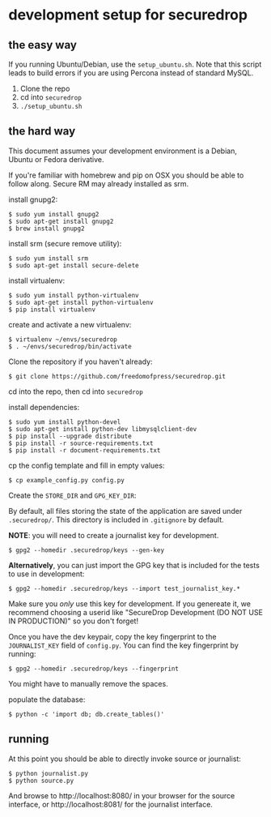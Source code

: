 development setup for securedrop
================================

the easy way
------------

If you running Ubuntu/Debian, use the `setup_ubuntu.sh`. Note that this script leads to build errors if you are using Percona instead of standard MySQL.

1. Clone the repo
2. cd into `securedrop`
3. `./setup_ubuntu.sh`

the hard way
------------

This document assumes your development environment is a Debian, Ubuntu or
Fedora derivative.

If you're familiar with homebrew and pip on OSX you should be able to follow
along. Secure RM may already installed as srm.

install gnupg2:

    $ sudo yum install gnupg2
    $ sudo apt-get install gnupg2
    $ brew install gnupg2

install srm (secure remove utility):

    $ sudo yum install srm
    $ sudo apt-get install secure-delete

install virtualenv:

    $ sudo yum install python-virtualenv
    $ sudo apt-get install python-virtualenv
    $ pip install virtualenv

create and activate a new virtualenv:

    $ virtualenv ~/envs/securedrop
    $ . ~/envs/securedrop/bin/activate

Clone the repository if you haven't already:

    $ git clone https://github.com/freedomofpress/securedrop.git

cd into the repo, then cd into `securedrop`

install dependencies:

    $ sudo yum install python-devel
    $ sudo apt-get install python-dev libmysqlclient-dev
    $ pip install --upgrade distribute
    $ pip install -r source-requirements.txt
    $ pip install -r document-requirements.txt

cp the config template and fill in empty values:

    $ cp example_config.py config.py

Create the `STORE_DIR` and `GPG_KEY_DIR`:

By default, all files storing the state of the application are saved under
`.securedrop/`. This directory is included in `.gitignore` by default.

**NOTE**: you will need to create a journalist key for development.

    $ gpg2 --homedir .securedrop/keys --gen-key

**Alternatively**, you can just import the GPG key that is included for the
tests to use in development:

    $ gpg2 --homedir .securedrop/keys --import test_journalist_key.*

Make sure you *only* use this key for development. If you genereate it, we
recommend choosing a userid like "SecureDrop Development (DO NOT USE IN
PRODUCTION)" so you don't forget!

Once you have the dev keypair, copy the key fingerprint to the `JOURNALIST_KEY`
field of `config.py`. You can find the key fingerprint by running:

    $ gpg2 --homedir .securedrop/keys --fingerprint

You might have to manually remove the spaces.

populate the database:

    $ python -c 'import db; db.create_tables()'

running
-------

At this point you should be able to directly invoke source or
journalist:

    $ python journalist.py
    $ python source.py

And browse to http://localhost:8080/ in your browser for the source interface,
or http://localhost:8081/ for the journalist interface.
